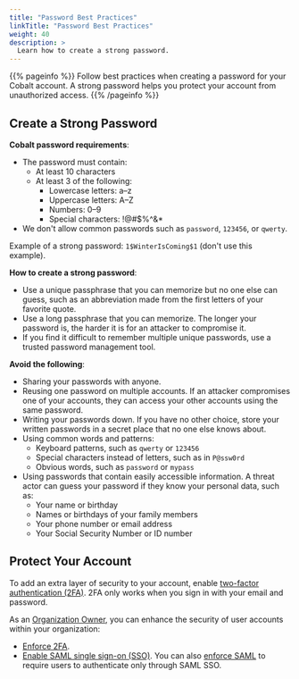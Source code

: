 ```yaml
---
title: "Password Best Practices"
linkTitle: "Password Best Practices"
weight: 40
description: >
  Learn how to create a strong password.
---
```


{{% pageinfo %}}
Follow best practices when creating a password for your Cobalt account. A strong password helps you protect your account from unauthorized access.
{{% /pageinfo %}}

## Create a Strong Password

**Cobalt password requirements**:

- The password must contain:
  - At least 10 characters
  - At least 3 of the following:
    - Lowercase letters: a–z
    - Uppercase letters: A–Z
    - Numbers: 0–9
    - Special characters: !@#$%^&*
- We don't allow common passwords such as `password`, `123456`, or `qwerty`.

Example of a strong password: `1$WinterIsComing$1` (don't use this example).

**How to create a strong password**:

- Use a unique passphrase that you can memorize but no one else can guess, such as an abbreviation made from the first letters of your favorite quote.
- Use a long passphrase that you can memorize. The longer your password is, the harder it is for an attacker to compromise it.
- If you find it difficult to remember multiple unique passwords, use a trusted password management tool.

**Avoid the following**:

- Sharing your passwords with anyone.
- Reusing one password on multiple accounts. If an attacker compromises one of your accounts, they can access your other accounts using the same password.
- Writing your passwords down. If you have no other choice, store your written passwords in a secret place that no one else knows about.
- Using common words and patterns:
  - Keyboard patterns, such as `qwerty` or `123456`
  - Special characters instead of letters, such as in `P@ssw0rd`
  - Obvious words, such as `password` or `mypass`
- Using passwords that contain easily accessible information. A threat actor can guess your password if they know your personal data, such as:
  - Your name or birthday
  - Names or birthdays of your family members
  - Your phone number or email address
  - Your Social Security Number or ID number

## Protect Your Account

To add an extra layer of security to your account, enable [two-factor authentication (2FA)](/platform-deep-dive/cobalt-account/account-settings/#two-factor-authentication). 2FA only works when you sign in with your email and password.

As an [Organization Owner](/platform-deep-dive/collaboration/user-roles/#organization-owner), you can enhance the security of user accounts within your organization:

- [Enforce 2FA](/platform-deep-dive/organization/organization-settings/enforce-2fa/).
- [Enable SAML single sign-on (SSO)](/platform-deep-dive/organization/organization-settings/saml-sso/). You can also [enforce SAML](/platform-deep-dive/organization/organization-settings/saml-sso/#enforce-saml-sso) to require users to authenticate only through SAML SSO.
